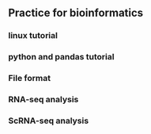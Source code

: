 ## Practice for bioinformatics
### linux tutorial
### python and pandas tutorial
### File format
### RNA-seq analysis
### ScRNA-seq analysis
### 
